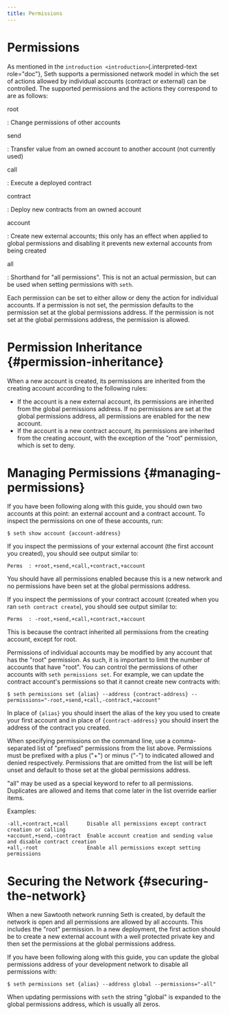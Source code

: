 ```yaml
---
title: Permissions
---
```


# Permissions

As mentioned in the `introduction <introduction>`{.interpreted-text
role="doc"}, Seth supports a permissioned network model in which the set
of actions allowed by individual accounts (contract or external) can be
controlled. The supported permissions and the actions they correspond to
are as follows:

root

:   Change permissions of other accounts

send

:   Transfer value from an owned account to another account (not
    currently used)

call

:   Execute a deployed contract

contract

:   Deploy new contracts from an owned account

account

:   Create new external accounts; this only has an effect when applied
    to global permissions and disabling it prevents new external
    accounts from being created

all

:   Shorthand for \"all permissions\". This is not an actual permission,
    but can be used when setting permissions with `seth`.

Each permission can be set to either allow or deny the action for
individual accounts. If a permission is not set, the permission defaults
to the permission set at the global permissions address. If the
permission is not set at the global permissions address, the permission
is allowed.

# Permission Inheritance {#permission-inheritance}

<!--
  Copyright 2017 Intel Corporation

  Licensed under the Apache License, Version 2.0 (the "License");
  you may not use this file except in compliance with the License.
  You may obtain a copy of the License at

      http://www.apache.org/licenses/LICENSE-2.0

  Unless required by applicable law or agreed to in writing, software
  distributed under the License is distributed on an "AS IS" BASIS,
  WITHOUT WARRANTIES OR CONDITIONS OF ANY KIND, either express or implied.
  See the License for the specific language governing permissions and
  limitations under the License.
-->

When a new account is created, its permissions are inherited from the
creating account according to the following rules:

-   If the account is a new external account, its permissions are
    inherited from the global permissions address. If no permissions are
    set at the global permissions address, all permissions are enabled
    for the new account.
-   If the account is a new contract account, its permissions are
    inherited from the creating account, with the exception of the
    \"root\" permission, which is set to deny.

# Managing Permissions {#managing-permissions}

If you have been following along with this guide, you should own two
accounts at this point: an external account and a contract account. To
inspect the permissions on one of these accounts, run:

    $ seth show account {account-address}

If you inspect the permissions of your external account (the first
account you created), you should see output similar to:

    Perms  : +root,+send,+call,+contract,+account

You should have all permissions enabled because this is a new network
and no permissions have been set at the global permissions address.

If you inspect the permissions of your contract account (created when
you ran `seth contract create`), you should see output similar to:

    Perms  : -root,+send,+call,+contract,+account

This is because the contract inherited all permissions from the creating
account, except for root.

Permissions of individual accounts may be modified by any account that
has the \"root\" permission. As such, it is important to limit the
number of accounts that have \"root\". You can control the permissions
of other accounts with `seth permissions set`. For example, we can
update the contract account\'s permissions so that it cannot create new
contracts with:

    $ seth permissions set {alias} --address {contract-address} --permissions="-root,+send,+call,-contract,+account"

In place of `{alias}` you should insert the alias of the key you used to
create your first account and in place of `{contract-address}` you
should insert the address of the contract you created.

When specifying permissions on the command line, use a comma-separated
list of \"prefixed\" permissions from the list above. Permissions must
be prefixed with a plus (\"+\") or minus (\"-\") to indicated allowed
and denied respectively. Permissions that are omitted from the list will
be left unset and default to those set at the global permissions
address.

\"all\" may be used as a special keyword to refer to all permissions.
Duplicates are allowed and items that come later in the list override
earlier items.

Examples:

    -all,+contract,+call      Disable all permissions except contract creation or calling
    +account,+send,-contract  Enable account creation and sending value and disable contract creation
    +all,-root                Enable all permissions except setting permissions

# Securing the Network {#securing-the-network}

When a new Sawtooth network running Seth is created, by default the
network is open and all permissions are allowed by all accounts. This
includes the \"root\" permission. In a new deployment, the first action
should be to create a new external account with a well protected private
key and then set the permissions at the global permissions address.

If you have been following along with this guide, you can update the
global permissions address of your development network to disable all
permissions with:

    $ seth permissions set {alias} --address global --permissions="-all"

When updating permissions with `seth` the string \"global\" is expanded
to the global permissions address, which is usually all zeros.
